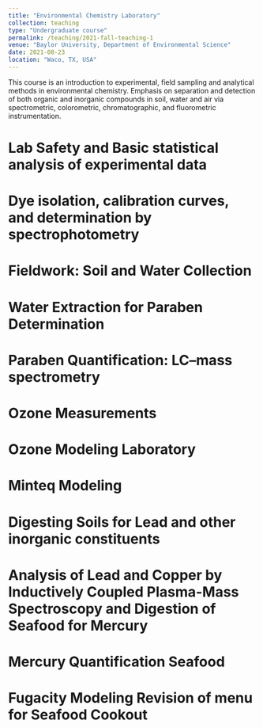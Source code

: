 ```yaml
---
title: "Environmental Chemistry Laboratory"
collection: teaching
type: "Undergraduate course"
permalink: /teaching/2021-fall-teaching-1
venue: "Baylor University, Department of Environmental Science"
date: 2021-08-23
location: "Waco, TX, USA"
---
```


This course is an introduction to experimental, field sampling and analytical methods in environmental chemistry. Emphasis on separation and detection of both organic and inorganic compounds in soil, water and air via spectrometric, colorometric, chromatographic, and fluorometric instrumentation.

Lab Safety and Basic statistical analysis of experimental data
======

Dye isolation, calibration curves, and determination by spectrophotometry
======

Fieldwork: Soil and Water Collection
======

Water Extraction for Paraben Determination
======

Paraben Quantification: LC–mass spectrometry 
======

Ozone Measurements 
======

Ozone Modeling Laboratory 
======

Minteq Modeling 
======

Digesting Soils for Lead and other inorganic constituents
======

Analysis of Lead and Copper by Inductively Coupled Plasma-Mass Spectroscopy and Digestion of Seafood for Mercury
======

Mercury Quantification Seafood 
======

Fugacity Modeling Revision of menu for Seafood Cookout
======
